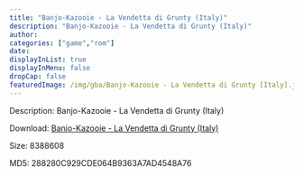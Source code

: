 ```yaml
---
title: "Banjo-Kazooie - La Vendetta di Grunty (Italy)"
description: "Banjo-Kazooie - La Vendetta di Grunty (Italy)"
author: 
categories: ["game","rom"]
date: 
displayInList: true
displayInMenu: false
dropCap: false
featuredImage: /img/gba/Banjo-Kazooie - La Vendetta di Grunty [Italy].jpg
---
```


Description: Banjo-Kazooie - La Vendetta di Grunty (Italy)

Download: <a style="text-decoration:underline;" href="https://mega.nz/#!KWIkzIpa!fqauWJWqeeRHYQ3eQ1PW4LVypcv5BzMcs9_BqqWgG8k" target = "_blank" rel = "nofollow" > Banjo-Kazooie - La Vendetta di Grunty (Italy)</a>

Size: 8388608

MD5: 288280C929CDE064B9363A7AD4548A76

